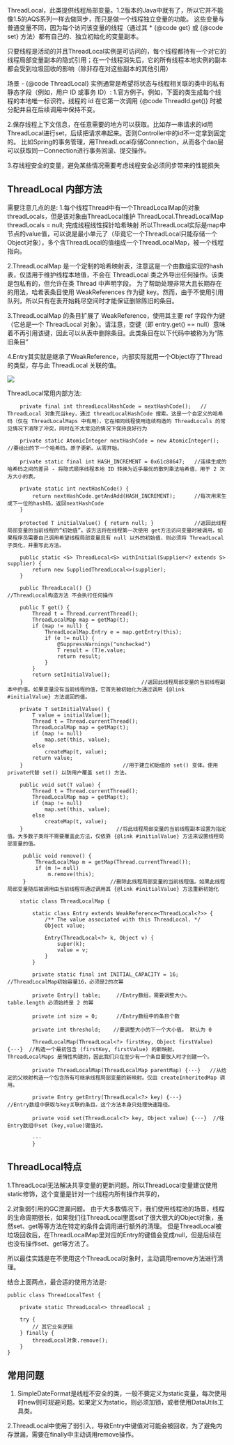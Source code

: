 

ThreadLocal，此类提供线程局部变量。1.2版本的Java中就有了，所以它并不能像1.5的AQS系列一样去做同步，而只是做一个线程独立变量的功能。
这些变量与普通变量不同，因为每个访问该变量的线程（通过其 * {@code get} 或 {@code set} 方法）都有自己的、独立初始化的变量副本。 

只要线程是活动的并且ThreadLocal实例是可访问的，每个线程都持有一个对它的线程局部变量副本的隐式引用；在一个线程消失后，它的所有线程本地实例的副本都会受到垃圾回收的影响（除非存在对这些副本的其他引用）

场景 - {@code ThreadLocal} 实例通常是希望将状态与线程相关联的类中的私有静态字段（例如，用户 ID 或事务 ID）:
1.官方例子。例如，下面的类生成每个线程的本地唯一标识符。线程的 id 在它第一次调用 {@code ThreadId.get()} 时被分配并且在后续调用中保持不变。

2.保存线程上下文信息，在任意需要的地方可以获取。比如存一串请求的id用ThreadLocal进行set，后续把请求串起来。否则Controller中的id不一定拿到固定的。
    比如Spring的事务管理，用ThreadLocal存储Connection，从而各个dao层可以获取同一Connection进行事务回滚、提交操作。
    
3.存线程安全的变量，避免某些情况需要考虑线程安全必须同步带来的性能损失


## ThreadLocal 内部方法
需要注意几点的是:
1.每个线程Thread中有一个ThreadLocalMap的对象threadLocals，但是该对象由ThreadLocal维护 ThreadLocal.ThreadLocalMap threadLocals = null; 完成线程线性探针哈希映射
所以ThreadLocal实际是map中节点的value值，可以说是最小单元了（毕竟它一个ThreadLocal只能存储一个Object对象），多个含ThreadLocal的值组成一个ThreadLocalMap，被一个线程指向。

2.ThreadLocalMap 是一个定制的哈希映射表，注意这是一个由数组实现的hash表，仅适用于维护线程本地值，不会在 ThreadLocal 类之外导出任何操作。该类是包私有的，但允许在类 Thread 中声明字段。
为了帮助处理非常大且长期存在的用法，哈希表条目使用 WeakReferences 作为键 key。然而，由于不使用引用队列，所以只有在表开始耗尽空间时才能保证删除陈旧的条目。

3.ThreadLocalMap 的条目扩展了 WeakReference，使用其主要 ref 字段作为键（它总是一个 ThreadLocal 对象）。请注意，空键（即 entry.get()  == null）意味着不再引用该键，因此可以从表中删除条目。此类条目在以下代码中被称为为“陈旧条目”

4.Entry其实就是继承了WeakReference，内部实际就用一个Object存了Thread的类型，存与此 ThreadLocal 关联的值。

![](https://cdn.jsdelivr.net/gh/flowscolors/resources-backup@main/img_bed/ThreadLocal-Entry.png)

ThreadLocal常用内部方法:
```text
    private final int threadLocalHashCode = nextHashCode();   // ThreadLocal 对象充当key，通过 threadLocalHashCode 搜索。这是一个自定义的哈希码（仅在 ThreadLocalMaps 中有用），它在相同线程使用连续构造的 ThreadLocals 的常见情况下消除了冲突，同时在不太常见的情况下保持良好行为
    
    private static AtomicInteger nextHashCode = new AtomicInteger();  //要给出的下一个哈希码。原子更新。从零开始。
    
    private static final int HASH_INCREMENT = 0x61c88647;   //连续生成的哈希码之间的差异 - 将隐式顺序线程本地 ID 转换为近乎最优的散列乘法哈希值，用于 2 次方大小的表。
    
    private static int nextHashCode() {
        return nextHashCode.getAndAdd(HASH_INCREMENT);      //每次用来生成下一位的hash码，返回nextHashCode
    }
    
    protected T initialValue() { return null; }             //返回此线程局部变量的当前线程的“初始值”。该方法将在线程第一次使用 get方法访问变量时被调用，如果程序员需要自己调用希望线程局部变量具有 null 以外的初始值，则必须将 ThreadLocal 子类化，并重写此方法。
    
    public static <S> ThreadLocal<S> withInitial(Supplier<? extends S> supplier) {
        return new SuppliedThreadLocal<>(supplier);
    }
    
    public ThreadLocal() {}                                 //ThreadLocal构造方法 不会执行任何操作
    
    public T get() {
        Thread t = Thread.currentThread();
        ThreadLocalMap map = getMap(t);
        if (map != null) {
            ThreadLocalMap.Entry e = map.getEntry(this);
            if (e != null) {
                @SuppressWarnings("unchecked")
                T result = (T)e.value;
                return result;
            }
        }
        return setInitialValue();
    }                                      //返回此线程局部变量的当前线程副本中的值。如果变量没有当前线程的值，它首先被初始化为通过调用 {@link #initialValue} 方法返回的值。
    
    private T setInitialValue() {
        T value = initialValue();
        Thread t = Thread.currentThread();
        ThreadLocalMap map = getMap(t);
        if (map != null)
            map.set(this, value);
        else
            createMap(t, value);
        return value;
    }                                //用于建立初始值的 set() 变体。使用private代替 set() 以防用户覆盖 set() 方法。
    
    public void set(T value) {
        Thread t = Thread.currentThread();
        ThreadLocalMap map = getMap(t);
        if (map != null)
            map.set(this, value);
        else
            createMap(t, value);
    }                              //将此线程局部变量的当前线程副本设置为指定值。大多数子类将不需要覆盖此方法，仅依靠 {@link #initialValue} 方法来设置线程局部变量的值。
    
     public void remove() {
         ThreadLocalMap m = getMap(Thread.currentThread());
         if (m != null)
             m.remove(this);
     }                           //删除此线程局部变量的当前线程值。如果此线程局部变量随后被调用由当前线程将通过调用其 {@link #initialValue} 方法重新初始化

    static class ThreadLocalMap {

        static class Entry extends WeakReference<ThreadLocal<?>> {
            /** The value associated with this ThreadLocal. */
            Object value;

            Entry(ThreadLocal<?> k, Object v) {
                super(k);
                value = v;
            }
        }

        private static final int INITIAL_CAPACITY = 16;  //ThreadLocalMap初始容量16，必须是2的次幂

        private Entry[] table;     //Entry数组，需要调整大小。table.length 必须始终是 2 的幂

        private int size = 0;      //Entry数组中的条目个数

        private int threshold;    //要调整大小的下一个大小值。 默认为 0
    
        ThreadLocalMap(ThreadLocal<?> firstKey, Object firstValue) {···}  //构造一个最初包含 (firstKey, firstValue) 的新映射。 ThreadLocalMaps 是惰性构建的，因此我们只在至少有一个条目要放入时才创建一个。
    
        private ThreadLocalMap(ThreadLocalMap parentMap) {···}   //从给定的父映射构造一个包含所有可继承线程局部变量的新映射。仅由 createInheritedMap 调用。
    
        private Entry getEntry(ThreadLocal<?> key) {···}        //Entry数组中获取与key关联的条目。这个方法本身只处理快速路径。
    
        private void set(ThreadLocal<?> key, Object value) {···}  //往Entry数组中set (key,value)键值对。
        
        ···
        }
```


## ThreadLocal特点
1.ThreadLocal无法解决共享变量的更新问题。所以ThreadLocal变量建议使用static修饰，这个变量是针对一个线程内所有操作共享的，


2.对象弱引用的GC泄漏问题。
由于大多数情况下，我们使用线程池的场景，线程的生命周期很长，如果我们往ThreadLocal里面set了很大很大的Object对象，虽然set、get等等方法在特定的条件会调用进行额外的清理。
但是ThreadLocal被垃圾回收后，在ThreadLocalMap里对应的Entry的键值会变成null，但是后续在也没有操作set、get等方法了。

所以最佳实践是在不使用这个ThreadLocal对象时，主动调用remove方法进行清理。

结合上面两点，最合适的使用方法是:
```text
public class ThreadLocalTest {
    
    private static ThreadLocal<> threadlocal ;
    
    try {
        // 其它业务逻辑
    } finally {
        threadLocal对象.remove();
    }
}   
```


## 常用问题
1. SimpleDateFormat是线程不安全的类，一般不要定义为static变量，每次使用时new则可规避问题。如果定义为static，则必须加锁，或者使用DataUtils工具类。

2.ThreadLocal中使用了弱引入，导致Entry中键值对可能会被回收，为了避免内存泄漏，需要在finally中主动调用remove操作。

